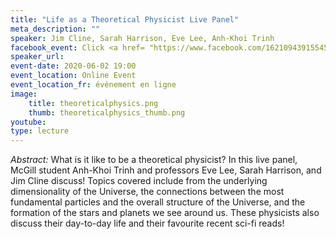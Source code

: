 ```yaml
---
title: "Life as a Theoretical Physicist Live Panel"
meta_description: ""
speaker: Jim Cline, Sarah Harrison, Eve Lee, Anh-Khoi Trinh
facebook_event: Click <a href= "https://www.facebook.com/1621094391554544/videos/1342237842832643/ " >here</a> for a recording of the livestream!
speaker_url:
event-date: 2020-06-02 19:00
event_location: Online Event
event_location_fr: événement en ligne
image:
    title: theoreticalphysics.png
    thumb: theoreticalphysics_thumb.png
youtube:
type: lecture
---
```

*Abstract:*
What is it like to be a theoretical physicist? In this live panel, McGill student Anh-Khoi Trinh and professors Eve Lee, Sarah Harrison, and Jim Cline discuss! Topics covered include from the underlying dimensionality of the Universe, the connections between the most fundamental particles and the overall structure of the Universe, and the formation of the stars and planets we see around us. These physicists also discuss their day-to-day life and their favourite recent sci-fi reads!
